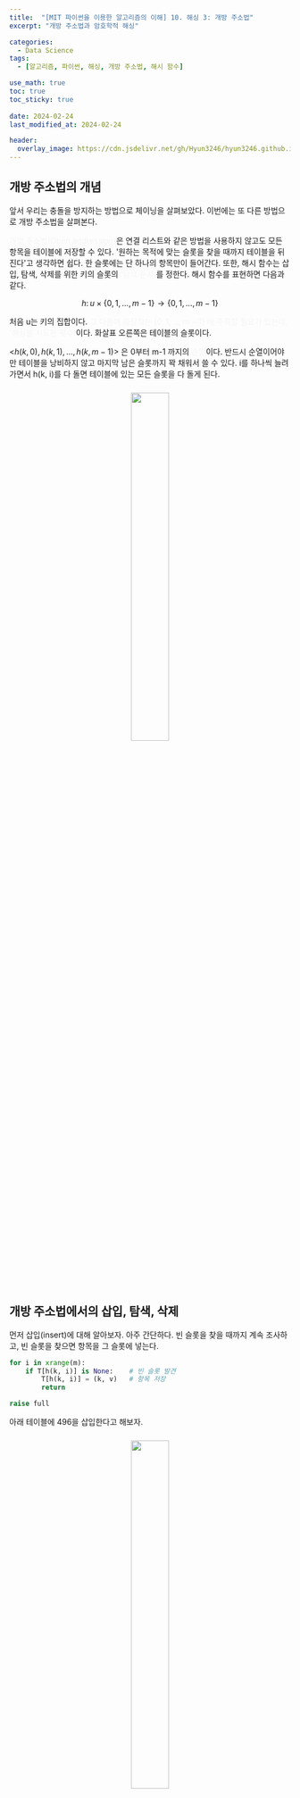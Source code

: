 ```yaml
---
title:  "[MIT 파이썬을 이용한 알고리즘의 이해] 10. 해싱 3: 개방 주소법"
excerpt: "개방 주소법과 암호학적 해싱"

categories:
  - Data Science
tags:
  - [알고리즘, 파이썬, 해싱, 개방 주소법, 해시 함수]

use_math: true
toc: true
toc_sticky: true
 
date: 2024-02-24
last_modified_at: 2024-02-24

header:
  overlay_image: https://cdn.jsdelivr.net/gh/Hyun3246/hyun3246.github.io@master/image/overlay image/Introduction to Algorithms.jpg
---
```

## 개방 주소법의 개념
앞서 우리는 충돌을 방지하는 방법으로 체이닝을 살펴보았다. 이번에는 또 다른 방법으로 개방 주소법을 살펴본다.

<span style="color:#F5F5F7">개방 주소법(Open addressing)</span>은 연결 리스트와 같은 방법을 사용하지 않고도 모든 항목을 테이블에 저장할 수 있다. '원하는 목적에 맞는 슬롯을 찾을 때까지 테이블을 뒤진다'고 생각하면 쉽다. 한 슬롯에는 단 하나의 항목만이 들어간다. 또한, 해시 함수는 삽입, 탐색, 삭제를 위한 키의 슬롯의 <span style="color:#F5F5F7">'탐색 순서'</span>를 정한다. 해시 함수를 표현하면 다음과 같다.

$$h: \, u \times \{0, 1, \dots , m - 1 \} \rightarrow \{0, 1, \dots , m - 1 \}$$

처음 u는 키의 집합이다. <span style="color:#F5F5F7">그 다음에 등장하는 $\{0, 1, \dots , m - 1 \}$ 에 주목할 필요가 있는데, '해싱을 시도한 횟수'</span>이다. 화살표 오른쪽은 테이블의 슬롯이다.

<$h(k, 0), h(k, 1), \dots , h(k, m-1)$> 은 0부터 m-1 까지의 <span style="color:#F5F5F7">순열</span>이다. 반드시 순열이어야만 테이블을 낭비하지 않고 마지막 남은 슬롯까지 꽉 채워서 쓸 수 있다. i를 하나씩 늘려가면서 h(k, i)를 다 돌면 테이블에 있는 모든 슬롯을 다 돌게 된다.
<br/>
<figure style="display:block; text-align:center;">
  <img src="https://cdn.jsdelivr.net/gh/Hyun3246/hyun3246.github.io@master/image/MIT 파이썬을 이용한 알고리즘의 이해/개방 주소법의 개념.png"
       style="width: 40%; height: auto; margin:10px">
</figure>

<br/>

## 개방 주소법에서의 삽입, 탐색, 삭제
먼저 삽입(insert)에 대해 알아보자. 아주 간단하다. 빈 슬롯을 찾을 때까지 계속 조사하고, 빈 슬롯을 찾으면 항목을 그 슬롯에 넣는다.

```python
for i in xrange(m):
    if T[h(k, i)] is None:    # 빈 슬롯 발견
        T[h(k, i)] = (k, v)   # 항목 저장
        return

raise full
```

아래 테이블에 496을 삽입한다고 해보자.
<br/>
<figure style="display:block; text-align:center;">
  <img src="https://cdn.jsdelivr.net/gh/Hyun3246/hyun3246.github.io@master/image/MIT 파이썬을 이용한 알고리즘의 이해/개방 주소법 삽입의 예시.png"
       style="width: 40%; height: auto; margin:10px">
</figure>

먼저 h(496, 0)을 하게 된다. 이 결과로 4여서 4번째 슬롯으로 갔더니, 이미 204가 들어가 있다. 다음으로 h(496, 1)을 하고(시도 횟수 1 증가!) 결과가 6이어서 6번째로 갔더니 481이 이미 있다. h(496, 2)=1이어서 첫 번째 슬롯으로 가면 586이 있다. h(496, 3)에서야 비로소 비어있는 슬롯(None)을 발견해서 테이블에 추가할 수 있었다.

> cf. 496이 4번의 시도에야 슬롯을 할당받은 것을 우연이라고 생각하면 곤란하다. 앞서 해싱 함수의 결과를 '순열'이라고 했다. 정해진 순서가 있다는 뜻이다. 즉, 4번째 들어가는 항목이라 3번의 충돌이 발생한 것이다. 다음 항목을 집어 넣는다면 똑같은 순서로 4번의 충돌 후에, 5번째에서야 빈 공간을 찾게 될 것이다.

탐색(search)도 간단하다. 키 k를 찾고 싶을 때, 삽입처럼 키 k를 찾을 때까지 i를 늘려가면서 계속 조사를 하면 된다. 원하는 키를 찾거나(성공) 빈 슬롯을 찾을 때(실패)까지 반복하게 된다.

```python
for i in xrange(m):
    if T[h(k, i)] in None:    # 빈 슬롯 여부 확인
        return None           # 종료
    elif T[h(k, i)][0] == k:  # 키 일치 여부 확인
        return T[h(k, i)]     # item 반환

return None
```

삭제(delete)는 생각할 거리가 하나 있다. 단순하게 생각한다면 삭제를 한 후에 해당 슬롯을 다른 빈 슬롯처럼 None으로 표시하면 될 것 같다. 그러나 이러면 다음에 탐색을 할 때 문제가 생길 수 있다. 만약 주어진 순서대로 탐색을 진행하다가 빈 슬롯을 발견하게 된다면? 탐색을 정지된다. 그런데 그 다음 순서에 우리가 찾고자 하는 항목이 있을 수도 있다.

이해가 잘 안될 수 있으니 예시를 보자. 
<br/>
<figure style="display:block; text-align:center;">
  <img src="https://cdn.jsdelivr.net/gh/Hyun3246/hyun3246.github.io@master/image/MIT 파이썬을 이용한 알고리즘의 이해/개방 주소법 삽입의 예시.png"
       style="width: 40%; height: auto; margin:10px">
</figure>

앞서 살펴본 예시이다. 여기서 먼저 delete(586)을 실행해서 586을 지우고 슬롯 1을 빈 슬롯(None)으로 만들었다. 그 다음 search(496)을 실행했다. 슬롯 4, 슬롯 6 순서대로 가다가 슬롯 1에서 반복문이 정지된다. 빈 슬롯을 마주쳤기 때문이다. 우리가 찾고자 하는 496이 버젓이 슬롯 5에 있음에도 None을 마주쳤기에 더 이상 탐색을 진행할 수 없다.

여기서 우리는 그냥 빈 슬롯과 삭제를 통해 비게 된 슬롯을 다르게 취급해야 한다는 사실을 깨달았다. 해결 방법은 매우 간단한데, <span style="color:#F5F5F7">삭제를 통해 슬롯이 비게되면 해당 슬롯을 None이 아니라 DeleteMe와 같이 다르게 표시</span>하는 것이다. 삽입에서는 None과 DeleteMe를 같은 의미(빈 슬롯)로 생각하되, 탐색에서는 None을 만나면 정지, DeleteMe를 만나면 계속 진행으로 처리하면 위 문제가 해결된다.

<br/>

## 개방 주소법 해시 함수 -  선형 조사
개방주소법에서는 크게 두 가지 해시 함수를 사용할 수 있다. 선형 조사와 이중 해싱이다. 먼저 선형 조사부터 살펴보자.

$h(k, i) = (h^{\prime}(k) + i)$ mod $m$ 처럼 나머지를 사용하는 방식이 대표적인 선형 조사이다($h^{\prime}(k)$ 는 평범한 해시 함수).

문제점이라면 군집화가 있다. 선형적으로 해시 값을 주므로 테이블이 차는 순서 또한 선형적이다. 즉, 테이블의 특정 부분에 군집처럼 연속적으로 값이 찬 부분이 생기고, 군집의 크기게 $\Theta(\log{n})$ 이 된다. 더 이상 삽입과 탐색이 상수 시간에 이루어지지 않는 것이다.
<br/>
<figure style="display:block; text-align:center;">
  <img src="https://cdn.jsdelivr.net/gh/Hyun3246/hyun3246.github.io@master/image/MIT 파이썬을 이용한 알고리즘의 이해/개방 주소법 선형 조사의 군집화.png"
       style="width: 40%; height: auto; margin:10px">
</figure>

<br/>

## 개방 주소법 해시 함수 -  이중 해싱
선형 조사의 문제점을 이중 해싱으로 해결할 수 있다. 말 그대로 해싱을 2번 한다는 것이다.

$h(k, i) = (h_1(k) + i \cdot h_2(k))$ mod $m$ 처럼 해시 함수를 2개 사용한다. 모든 k에 대해 $h_2(k)$ 와 m이 서로소라면 모든 슬롯을 확인할 수 있다. 가장 많이 사용되는 방법은 $m=2^r$로 하고, $h_2(k)$를 홀수로 정하는 것이다.

이중 해싱을 사용하면 균일 해싱과 비슷한 성능을 낼 수 있다. 균일 해싱이란 각 키가 가지는 조사 순서가 $m!$ 의 무작위 순열 중에 특정 순열일 확률이 균등하다는 뜻이다.

n개의 항목을 m 크기의 테이블에 넣는다고 해보자. 한 방에 삽입에 성공할 확률은 $\frac{m-n}{m} = p$ 이다. 처음에 실패하고 두 번째에 성공할 확률은? $\frac{m-n}{m-1} \geq \frac{m-n}{m}= p$ 이다. 세 번째에 성공할 확률은 $\frac{m-n}{m-2} \geq \frac{m-n}{m}= p$ 가 된다. 모든 시도가 적어도 p 이상의 성공 확률을 가지고 있으므로, 성공까지 기대 시도 횟수는 $\frac{1}{p}$ 라고 할 수 있다. $p = 1-\frac{n}{m} = \alpha$(적재율)을 만족하므로, 기대 시도 횟수는 $\frac{1}{p} = \frac{1}{1-\alpha}$ 도 된다. 즉, 데이터 탐색과 삭제는 $O(\frac{1}{1-\alpha})$ 의 시간이 걸린다.

개방 주소법은 체이닝에 비해 더 나은 캐시 성능을 가진다. 그러나 체이닝에 비해 적재율(적재율이 70%를 넘으면 저하, 1을 넘으면 안 됨)과 해시 함수에 대한 제한이 크다.

<br/>

## 암호학적 해싱
우리가 구글에서 로그인을 한다고 해보자. 구글은 우리가 입력한 비밀번호가 어떻게 그 아이디에 맞는 것이라고 판단할까?

가장 단순한~~멍청한~~ 방식을 생각해보자. 아이디와 비밀번호를 매칭해 놓은 딕셔너리를 만들고, 탐색을 통해 아이디에 맞는 비밀번호를 찾아서 우리가 입력한 것과 대조해보는 것이다. 해커에게는 천국과 다름 없는 방식이다!

해시 함수를 사용하면 조금 더 해커를 당황시킬 수 있다. 암호학에서 사용되는 해시 함수는 다음과 같은 특성을 가지기 때문이다.

1. 일방성(One-Way, OW): y가 주어졌을 때, h(x) = y를 만족시키는 x를 찾는 것은 불가능하다. 즉, 무작위 벡터에 대해 그 벡터를 해시 값으로 가지는 입력 값을 찾을 수 없다.
2. 충돌 저항(Collision-Resistance, CR): h(x) = h(y)을 만족시키는 두 개의 다른 x는 존재하지 않는다.
3. 목표 충돌 저항(Target Collision-Resistance, TCR): x가 주어진 상태에서, x와 x'은 다르고 h(x) = h(x')인 x'을 찾는 것은 거의 불가능하다.

응용해보자. 우리가 회원가입을 통해 아이디와 비밀번호를 제공하면, 운영자는 비밀번호를 해시로 바꾸어서 아이디와 함께 저장한다. 다음에 우리가 로그인으로 비밀번호를 입력하면, 비밀번호는 해시로 바뀌어서 기존에 저장된 해시 값과 대조되는 것이다. 해커는 물론이고 운영자마저 원래 비밀번호를 알아낼 길이 없다.

<br/>
<br/>

*별도의 출처 표시가 있는 이미지를 제외한 모든 이미지는 강의자료에서 발췌하였음을 밝힙니다.*